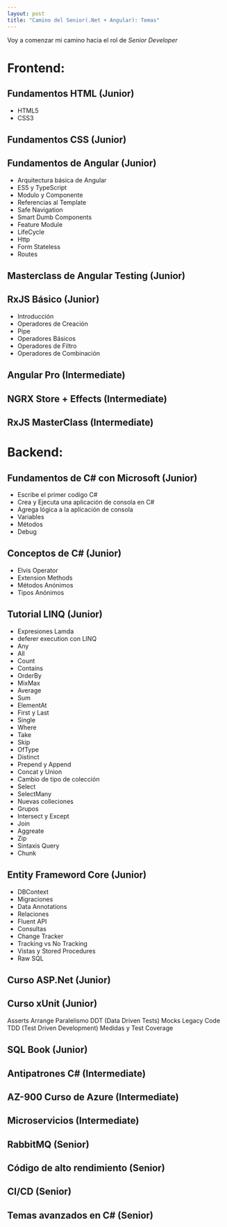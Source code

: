 ```yaml
---
layout: post
title: "Camino del Senior(.Net + Angular): Temas"
---
```

Voy a comenzar mi camino hacia el rol de *Senior Developer*<!--more-->

# Frontend:

## Fundamentos HTML (Junior)
- HTML5
- CSS3
## Fundamentos CSS (Junior)
## Fundamentos de Angular (Junior)
- Arquitectura básica de Angular
- ES5 y TypeScript
- Modulo y Componente
- Referencias al Template
- Safe Navigation
- Smart Dumb Components
- Feature Module
- LifeCycle
- Http
- Form Stateless
- Routes
## Masterclass de Angular Testing (Junior)
## RxJS Básico (Junior)
- Introducción
- Operadores de Creación
- Pipe
- Operadores Básicos
- Operadores de Filtro
- Operadores de Combinación
## Angular Pro (Intermediate)
## NGRX Store + Effects (Intermediate)
## RxJS MasterClass (Intermediate)

# Backend:
## Fundamentos de C# con Microsoft (Junior)
- Escribe el primer codigo C#
- Crea y Ejecuta una aplicación de consola en C#
- Agrega lógica a la aplicación de consola
- Variables
- Métodos
- Debug
## Conceptos de C# (Junior)
- Elvis Operator
- Extension Methods
- Métodos Anónimos
- Tipos Anónimos
## Tutorial LINQ (Junior)
- Expresiones Lamda
- deferer execution con LINQ
- Any
- All
- Count
- Contains
- OrderBy
- MixMax
- Average
- Sum
- ElementAt
- First y Last
- Single
- Where
- Take
- Skip
- OfType
- Distinct
- Prepend y Append
- Concat y Union
- Cambio de tipo de colección
- Select
- SelectMany
- Nuevas colleciones
- Grupos
- Intersect y Except
- Join
- Aggreate
- Zip
- Sintaxis Query
- Chunk

## Entity Frameword Core (Junior)
- DBContext
- Migraciones
- Data Annotations
- Relaciones
- Fluent API
- Consultas
- Change Tracker
- Tracking vs No Tracking
- Vistas y Stored Procedures
- Raw SQL
## Curso ASP.Net (Junior)
## Curso xUnit (Junior)
Asserts
Arrange
Paralelismo
DDT (Data Driven Tests)
Mocks
Legacy Code
TDD (Test Driven Development)
Medidas y Test Coverage
## SQL Book (Junior)
## Antipatrones C# (Intermediate)
## AZ-900 Curso de Azure (Intermediate)
## Microservicios (Intermediate)
## RabbitMQ (Senior)
## Código de alto rendimiento (Senior)
## CI/CD (Senior)
## Temas avanzados en C# (Senior)